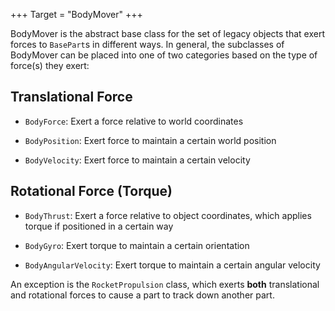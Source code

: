 +++
Target = "BodyMover"
+++

BodyMover is the abstract base class for the set of legacy objects that exert forces to `BasePart`s in different ways. In general, the subclasses of BodyMover can be placed into one of two categories based on the type of force(s) they exert:## Translational Force -  `BodyForce`: Exert a force relative to world coordinates -  `BodyPosition`: Exert force to maintain a certain world position -  `BodyVelocity`: Exert force to maintain a certain velocity## Rotational Force (Torque) -  `BodyThrust`: Exert a force relative to object coordinates, which applies torque if positioned in a certain way -  `BodyGyro`: Exert torque to maintain a certain orientation -  `BodyAngularVelocity`: Exert torque to maintain a certain angular velocityAn exception is the `RocketPropulsion` class, which exerts **both** translational and rotational forces to cause a part to track down another part.